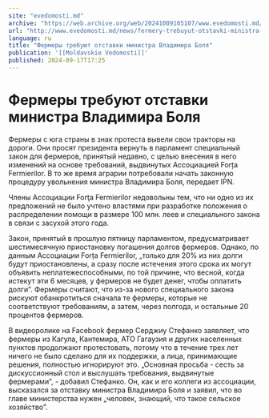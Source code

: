 ```yaml
---
site: "evedomosti.md"
archive: "https://web.archive.org/web/20241009105107/www.evedomosti.md/news/fermery-trebuyut-otstavki-ministra-vladimira-bolya"
url: "http://www.evedomosti.md/news/fermery-trebuyut-otstavki-ministra-vladimira-bolya"
language: ru
title: "Фермеры требуют отставки министра Владимира Боля"
publication: '[[Moldavskie Vedomosti]]'
published: 2024-09-17T17:25
---
```


# Фермеры требуют отставки министра Владимира Боля

Фермеры с юга страны в знак протеста вывели свои тракторы на дороги. Они просят президента вернуть в парламент специальный закон для фермеров, принятый недавно, с целью внесения в него изменений на основе требований, выдвинутых Ассоциацией Forța Fermierilor. В то же время аграрии потребовали начать законную процедуру увольнения министра Владимира Боля, передает IPN.

Члены Ассоциации Forţa Fermierilor недовольны тем, что ни одно из их предложений не было учтено властями при разработке положения о распределении помощи в размере 100 млн. леев и специального закона в связи с засухой этого года.

Закон, принятый в прошлую пятницу парламентом, предусматривает шестимесячную приостановку погашения долгов фермеров. Однако, по данным Ассоциации Forța Fermierilor, „только для 20% из них долги будут приостановлены, а сразу после истечения этого срока их могут объявить неплатежеспособными, по той причине, что весной, когда истекут эти 6 месяцев, у фермеров не будет денег, чтобы оплатить долги”. Фермеры считают, что из-за нового специального закона рискуют обанкротиться сначала те фермеры, которые не соответствуют требованиям, а затем, через полгода, и остальные 20 процентов фермеров.

В видеоролике на Facebook фермер Серджиу Стефанко заявляет, что фермеры из Кагула, Кантемира, АТО Гагаузия и других населенных пунктов продолжают протестовать, потому что в течение трех лет ничего не было сделано для их поддержки, а лица, принимающие решения, полностью игнорируют это. „Основная просьба - сесть за дискуссионный стол и выслушать требования, выдвинутые фермерами”, - добавил Стефанко. Он, как и его коллеги из ассоциации, высказался за отставку министра Владимира Боля и заявил, что во главе министерства нужен „человек, знающий, что такое сельское хозяйство”.